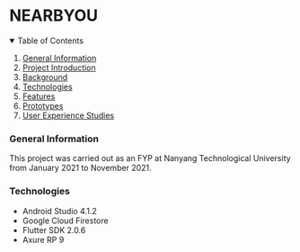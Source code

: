 # NEARBYOU

<!-- Table of Contents -->

<details open = "open">
<summary> Table of Contents </summary>
<ol>
  <li><a href="#genereal-information">General Information</a></li>
  <li><a href="#project-introduction">Project Introduction</a></li>
  <li><a href="#background-info">Background
  <li><a href="#technologies">Technologies</a></li>
  <li><a href="#features">Features</a></li>
  <li><a href="#screenshots">Prototypes</a></li>
  <li><a href="#ux-studies">User Experience Studies</a></li>
</ol>
</details>

### General Information
This project was carried out as an FYP at Nanyang Technological University from January 2021 to November 2021.

### Technologies
* Android Studio 4.1.2
* Google Cloud Firestore
* Flutter SDK 2.0.6
* Axure RP 9
